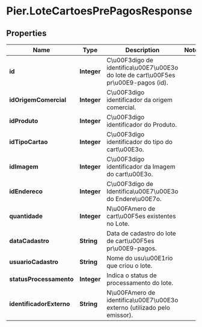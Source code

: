 # Pier.LoteCartoesPrePagosResponse

## Properties
Name | Type | Description | Notes
------------ | ------------- | ------------- | -------------
**id** | **Integer** | C\u00F3digo de identifica\u00E7\u00E3o do lote de cart\u00F5es pr\u00E9-pagos (id). | 
**idOrigemComercial** | **Integer** | C\u00F3digo identificador da origem comercial. | 
**idProduto** | **Integer** | C\u00F3digo identificador do Produto. | 
**idTipoCartao** | **Integer** | C\u00F3digo identificador do tipo do cart\u00E3o. | 
**idImagem** | **Integer** | C\u00F3digo identificador da Imagem do cart\u00E3o. | 
**idEndereco** | **Integer** | C\u00F3digo de Identifica\u00E7\u00E3o do Endere\u00E7o. | 
**quantidade** | **Integer** | N\u00FAmero de cart\u00F5es existentes no Lote. | 
**dataCadastro** | **String** | Data de cadastro do lote de cart\u00F5es pr\u00E9-pagos. | 
**usuarioCadastro** | **String** | Nome do usu\u00E1rio que criou o lote. | 
**statusProcessamento** | **Integer** | Indica o status de processamento do lote. | 
**identificadorExterno** | **String** | N\u00FAmero de identifica\u00E7\u00E3o externo (utilizado pelo emissor). | 


